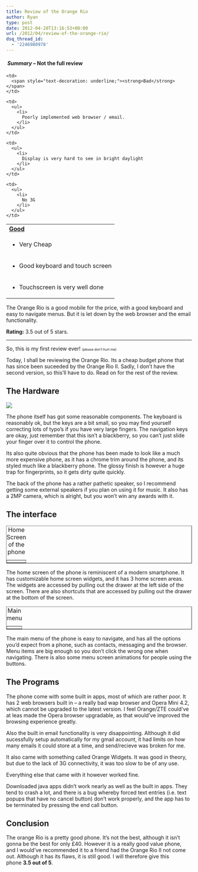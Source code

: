 ```yaml
---
title: Review of the Orange Rio
author: Ryan
type: post
date: 2012-04-28T13:16:53+00:00
url: /2012/04/review-of-the-orange-rio/
dsq_thread_id:
  - '2246980978'
---
```


<h4 style="text-align: left;">
  <em> Summary &#8211; </em>Not the full review
</h4>

<table width="400" border="0" cellspacing="1" cellpadding="1">
  <tr>
    <td>
      <span style="text-decoration: underline;"><strong>Good</strong></span>
    </td>
    
    <td>
      <span style="text-decoration: underline;"><strong>Bad</strong></span>
    </td>
  </tr>
  
  <tr>
    <td>
      <ul>
        <li>
          Very Cheap
        </li>
      </ul>
    </td>
    
    <td>
      <ul>
        <li>
          Poorly implemented web browser / email.
        </li>
      </ul>
    </td>
  </tr>
  
  <tr>
    <td>
      <ul>
        <li>
          Good keyboard and touch screen
        </li>
      </ul>
    </td>
    
    <td>
      <ul>
        <li>
          Display is very hard to see in bright daylight
        </li>
      </ul>
    </td>
  </tr>
  
  <tr>
    <td>
      <ul>
        <li>
          Touchscreen is very well done
        </li>
      </ul>
    </td>
    
    <td>
      <ul>
        <li>
          No 3G
        </li>
      </ul>
    </td>
  </tr>
</table>

<span style="text-align: left;">The Orange Rio is a good mobile for the price, with a good keyboard and easy to navigate menus. But it is let down by the web browser and the email functionality.</span>

<strong style="text-align: left;">Rating:</strong><span style="text-align: left;"> 3.5 out of 5 stars.</span>

---

<p style="text-align: left;">
  So, this is my first review ever! <span style="font-size: xx-small;">(please don&#8217;t hurt me)</span>
</p>

<p style="text-align: left;">
  Today, I shall be reviewing the Orange Rio. Its a cheap budget phone that has since been suceeded by the Orange Rio II. Sadly, I don&#8217;t have the second version, so this&#8217;ll have to do. Read on for the rest of the review.
</p>

<!--more-->

## The Hardware

![][1]

The phone itself has got some reasonable components. The keyboard is reasonably ok, but the keys are a bit small, so you may find yourself correcting lots of typo&#8217;s if you have very large fingers. The navigation keys are okay, just remember that this isn&#8217;t a blackberry, so you can&#8217;t just slide your finger over it to control the phone.

Its also quite obvious that the phone has been made to look like a much more expensive phone, as it has a chrome trim around the phone, and its styled much like a blackberry phone. The glossy finish is however a huge trap for fingerprints, so it gets dirty quite quickly.

The back of the phone has a rather pathetic speaker, so I recommend getting some external speakers if you plan on using it for music. It also has a 2MP camera, which is alright, but you won&#8217;t win any awards with it.

## **The interface**

<table width="200" border="1" cellspacing="1" cellpadding="1">
  <caption>Home Screen of the phone</caption> <tr>
    <td>
      <img src="http://i.imgur.com/E3JZIh.jpg" alt="" />
    </td>
  </tr>
</table>

The home screen of the phone is reminiscent of a modern smartphone. It has customizable home screen widgets, and it has 3 home screen areas. The widgets are accessed by pulling out the drawer at the left side of the screen. There are also shortcuts that are accessed by pulling out the drawer at the bottom of the screen.

<table width="200" border="1" cellspacing="1" cellpadding="1">
  <caption>Main menu</caption> <tr>
    <td>
      <img src="http://i.imgur.com/utyujh.jpg" alt="" />
    </td>
  </tr>
</table>

The main menu of the phone is easy to navigate, and has all the options you&#8217;d expect from a phone, such as contacts, messaging and the browser. Menu items are big enough so you don&#8217;t click the wrong one when navigating. There is also some menu screen animations for people using the buttons.

## The Programs

The phone come with some built in apps, most of which are rather poor. It has 2 web browsers built in &#8211; a really bad wap browser and Opera Mini 4.2, which cannot be upgraded to the latest version. I feel Orange/ZTE could&#8217;ve at leas made the Opera browser upgradable, as that would&#8217;ve improved the browsing experience greatly.

Also the built in email functionality is very disappointing. Although it did sucessfully setup automatically for my gmail account, it had limits on how many emails it could store at a time, and send/recieve was broken for me.

It also came with something called Orange Widgets. It was good in theory, but due to the lack of 3G connectivity, it was too slow to be of any use.

Everything else that came with it however worked fine.

Downloaded java apps didn&#8217;t work nearly as well as the built in apps. They tend to crash a lot, and there is a bug whereby forced text entries (i.e. text popups that have no cancel button) don&#8217;t work properly, and the app has to be terminated by pressing the end call button.

## Conclusion

The orange Rio is a pretty good phone. It&#8217;s not the best, although it isn&#8217;t gonna be the best for only £40. However it is a really good value phone, and I would&#8217;ve recommended it to a friend had the Orange Rio II not come out. Although it has its flaws, it is still good. I will therefore give this phone **3.5 out of 5**.

[1]: http://www.riophone.co.uk/wp-content/uploads/2011/09/Orange_Rio_Phone1.jpg
